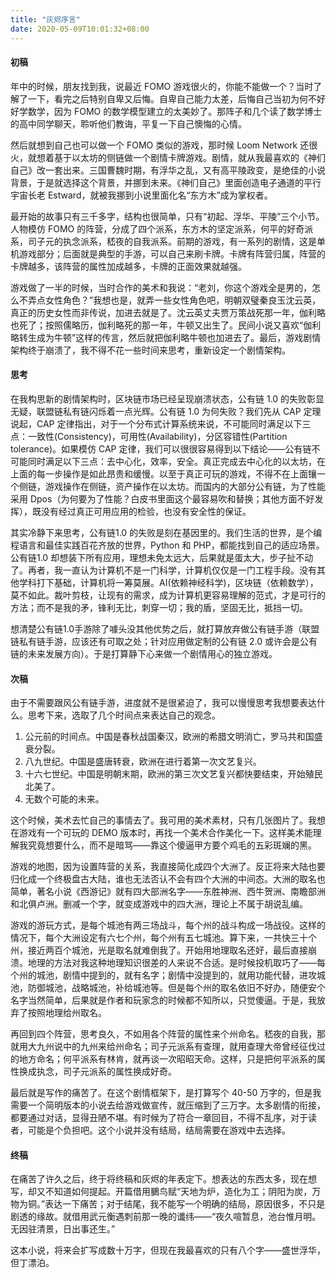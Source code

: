 ```yaml
---
title: "灰烬序言"
date: 2020-05-09T10:01:32+08:00
---
```


#### 初稿

年中的时候，朋友找到我，说最近 FOMO 游戏很火的，你能不能做一个？当时了解了一下，看完之后特别自卑又后悔。自卑自己能力太差，后悔自己当初为何不好好学数学，因为 FOMO 的数学模型建立的太美妙了。那阵子和几个读了数学博士的高中同学聊天，聆听他们教诲，平复一下自己懊悔的心情。

然后就想到自己也可以做一个 FOMO 类似的游戏，那时候 Loom Network 还很火，就想着基于以太坊的侧链做一个剧情卡牌游戏。剧情，就从我最喜欢的《神们自己》改一套出来。三国曹魏时期，有浮华之乱，又有高平陵政变，是绝佳的小说背景，于是就选择这个背景，并挪到未来。《神们自己》里面创造电子通道的平行宇宙长老 Estward，就被我挪到小说里面化名“东方木”成为掌权者。

最开始的故事只有三千多字，结构也很简单，只有“初起、浮华、平陵”三个小节。人物模仿 FOMO 的阵营，分成了四个派系，东方木的坚定派系，何平的好奇派系，司子元的执念派系，嵇夜的自我派系。前期的游戏，有一系列的剧情，这是单机游戏部分；后面就是典型的手游，可以自己来刷卡牌。卡牌有阵营归属，阵营的卡牌越多，该阵营的属性加成越多，卡牌的正面效果就越强。

游戏做了一半的时候，当时合作的美术和我说：“老刘，你这个游戏全是男的，怎么不弄点女性角色？”我想也是，就弄一些女性角色吧，明朝双璧秦良玉沈云英，真正的历史女性而非传说，加进去就是了。沈云英丈夫贾万策战死那一年，伽利略也死了；按照儒略历，伽利略死的那一年，牛顿又出生了。民间小说又喜欢“伽利略转生成为牛顿”这样的传言，然后就把伽利略牛顿也加进去了。最后，游戏剧情架构终于崩溃了，我不得不花一些时间来思考，重新设定一个剧情架构。

#### 思考

在我构思新的剧情架构时，区块链市场已经呈现崩溃状态，公有链 1.0 的失败彰显无疑，联盟链私有链闪烁着一点光辉。公有链 1.0 为何失败？我们先从 CAP 定理说起，CAP 定律指出，对于一个分布式计算系统来说，不可能同时满足以下三点：一致性(Consistency)，可用性(Availability)，分区容错性(Partition tolerance)。如果模仿 CAP 定律，我们可以很很容易得到以下结论——公有链不可能同时满足以下三点：去中心化，效率，安全。真正完成去中心化的以太坊，在上面的每一步操作是如此昂贵和缓慢。以至于真正可玩的游戏，不得不在上面镶一个侧链，游戏操作在侧链，资产操作在以太坊。而国内的大部分公有链，为了性能采用 Dpos（为何要为了性能？白皮书里面这个最容易吹和替换；其他方面不好发挥），既没有经过真正可用应用的检验，也没有安全性的保证。

其实冷静下来思考，公有链1.0 的失败是刻在基因里的。我们生活的世界，是个编程语言和最佳实践百花齐放的世界，Python 和 PHP，都能找到自己的适应场景。公有链1.0 却想装下所有应用，理想未免太远大，后果就是蛋太大，步子扯不动了。再者，我一直认为计算机不是一门科学，计算机仅仅是一门工程手段。没有其他学科打下基础，计算机将一筹莫展。AI(依赖神经科学)，区块链（依赖数学），莫不如此。裁叶剪枝，让现有的需求，成为计算机更容易理解的范式，才是可行的方法；而不是我的矛，锋利无比，刺穿一切；我的盾，坚固无比，抵挡一切。

想清楚公有链1.0手游除了噱头没其他优势之后，就打算放弃做公有链手游（联盟链私有链手游，应该还有可取之处；针对应用做定制的公有链 2.0 或许会是公有链的未来发展方向）。于是打算静下心来做一个剧情用心的独立游戏。

#### 次稿

由于不需要跟风公有链手游，进度就不是很紧迫了，我可以慢慢思考我想要表达什么。思考下来，选取了几个时间点来表达自己的观念。

1. 公元前的时间点。中国是春秋战国秦汉，欧洲的希腊文明消亡，罗马共和国盛衰分裂。
2. 八九世纪。中国是盛唐转衰，欧洲在进行着第一次文艺复兴。
3. 十六七世纪。中国是明朝末期，欧洲的第三次文艺复兴都快要结束，开始殖民北美了。
4. 无数个可能的未来。

这个时候，美术去忙自己的事情去了。我可用的美术素材，只有几张图片了。我想在游戏有一个可玩的 DEMO 版本时，再找一个美术合作美化一下。这样美术能理解我究竟想要什么，而不是暗骂——靠这个傻逼甲方要个鸡毛的五彩斑斓的黑。

游戏的地图，因为设置阵营的关系，我直接简化成四个大洲了。反正将来大陆也要归化成一个终极盘古大陆，谁也无法否认不会有四个大洲的中间态。大洲的取名也简单，著名小说《西游记》就有四大部洲名字——东胜神洲、西牛贺洲、南瞻部洲和北俱卢洲。删减一个字，就变成游戏中的四大洲，理论上不属于胡说乱编。

游戏的游玩方式，是每个城池有两三场战斗，每个州的战斗构成一场战役。这样的情况下，每个大洲设定有六七个州，每个州有五七城池。算下来，一共快三十个州，接近两百个城池，光是取名就难倒我了。开始用地理取名还好，最后直接崩溃。地理的方法对我这种地理知识很差的人来说不合适。是时候投机取巧了——每个州的城池，剧情中提到的，就有名字；剧情中没提到的，就用功能代替，进攻城池，防御城池，战略城池，补给城池等。但是每个州的取名依旧不好办，随便安个名字当然简单，后果就是作者和玩家念的时候都不知所以，只觉傻逼。于是，我放弃了按照地理给州取名。

再回到四个阵营，思考良久，不如用各个阵营的属性来个州命名。嵇夜的自我，那就用大九州说中的九州来给州命名；司子元派系有查理，就用查理大帝曾经征伐过的地方命名；何平派系有林肯，就再谈一次昭昭天命。这样，只是把何平派系的属性换成执念，司子元派系的属性换成好奇。

最后就是写作的痛苦了。在这个剧情框架下，是打算写个 40-50 万字的，但是我需要一个简明版本的小说去给游戏做宣传，就压缩到了三万字。太多剧情的衔接，都要通过对话，显得丑陋不堪。有时候为了符合一章回目，不得不乱序，对于读者，可能是个负担吧。这个小说并没有结局，结局需要在游戏中去选择。

#### 终稿

在痛苦了许久之后，终于将终稿和灰烬的年表定下。想表达的东西太多，现在想写，却又不知道如何提起。开篇借用鵩鸟赋“天地为炉，造化为工；阴阳为炭，万物为铜。”表达一下痛苦；对于结尾，我不能写一个明确的结局，原因很多，不只是剧透的缘故。就借用武元衡遇刺前那一晚的谶纬——“夜久喧暂息，池台惟月明。无因驻清景，日出事还生。”

这本小说，将来会扩写成数十万字，但现在我最喜欢的只有八个字——盛世浮华，但丁漂泊。
